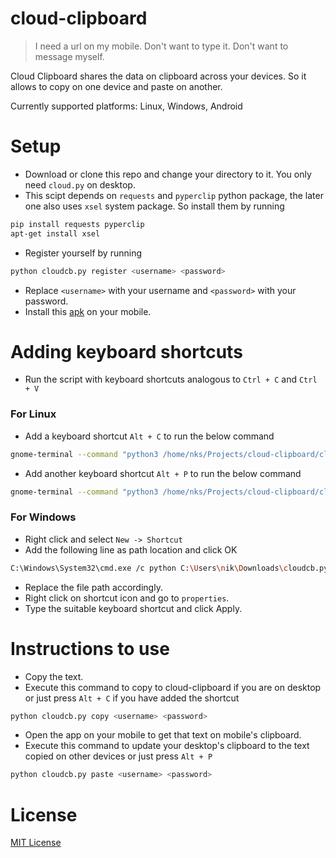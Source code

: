 # cloud-clipboard

> I need a url on my mobile. Don't want to type it. Don't want to message myself.

Cloud Clipboard shares the data on clipboard across your devices. So it allows to copy on one device and paste on another.

Currently supported platforms: Linux, Windows, Android

# Setup

- Download or clone this repo and change your directory to it. You only need `cloud.py` on desktop.
- This scipt depends on `requests` and `pyperclip` python package, the later one also uses `xsel` system package. So install them by running

```bash
pip install requests pyperclip
apt-get install xsel
```

- Register yourself by running

```bash
python cloudcb.py register <username> <password>
```

- Replace `<username>` with your username and `<password>` with your password.
- Install this [apk](https://github.com/krsoninikhil/cloud-clipboard/raw/master/mobile/bin/CloudClipboard-1.0-debug.apk) on your mobile.

# Adding keyboard shortcuts

- Run the script with keyboard shortcuts analogous to `Ctrl + C` and `Ctrl + V`

### For Linux

- Add a keyboard shortcut `Alt + C` to run the below command

```bash
gnome-terminal --command "python3 /home/nks/Projects/cloud-clipboard/cloudcb.py copy <username> <password>"
```

- Add another keyboard shortcut `Alt + P` to run the below command

```bash
gnome-terminal --command "python3 /home/nks/Projects/cloud-clipboard/cloudcb.py paste <username> <password>"
```

### For Windows

- Right click and select `New -> Shortcut`
- Add the following line as path location and click OK

```bash
C:\Windows\System32\cmd.exe /c python C:\Users\nik\Downloads\cloudcb.py copy <username> <password>
```

- Replace the file path accordingly.
- Right click on shortcut icon and go to `properties`.
- Type the suitable keyboard shortcut and click Apply.

# Instructions to use

- Copy the text.
- Execute this command to copy to cloud-clipboard if you are on desktop or just press `Alt + C` if you have added the shortcut

```bash
python cloudcb.py copy <username> <password>
```

- Open the app on your mobile to get that text on mobile's clipboard.
- Execute this command to update your desktop's clipboard to the text copied on other devices or just press `Alt + P`

```bash
python cloudcb.py paste <username> <password>
```

# License

[MIT License](https://nks.mit-license.org/)
